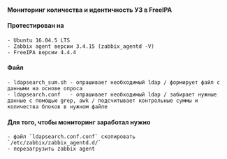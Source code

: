 #### Мониторинг количества и идентичность УЗ в FreeIPA
#### Протестирован на 
    - Ubuntu 16.04.5 LTS 
    - Zabbix agent версии 3.4.15 (zabbix_agentd -V)
    - FreeIPA версии 4.4.4
#### Файл 
    - ldapsearch_sum.sh - опрашивает необходимый ldap / формирует файл с данными на основе опроса
    - ldapsearch.conf   - опрашивает необходимый ldap / забирает нужные данные с помощью grep, awk / подсчитывает контрольные суммы и количества блоков в нужном файле
#### Для того, чтобы мониторинг заработал нужно 
    - файл `ldapsearch.conf.conf` скопировать `/etc/zabbix/zabbix_agentd.d/`
    - перезагрузить zabbix agent 